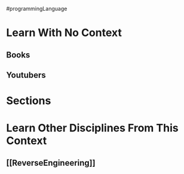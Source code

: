 #programmingLanguage 
# Learn With No Context 
## Books

## Youtubers

# Sections


# Learn Other Disciplines From This Context
## [[ReverseEngineering]]